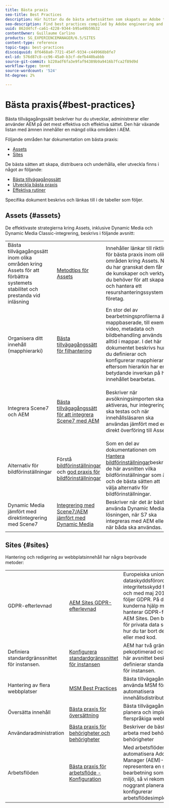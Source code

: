 ```yaml
---
title: Bästa praxis
seo-title: Best Practices
description: Här hittar du de bästa arbetssätten som skapats av Adobe tekniker och konsultteam för att hjälpa administratörerna att komma igång.
seo-description: Find best practices compiled by Adobe engineering and consulting teams to help administrators get up and running.
uuid: 862d4fcf-ca61-4228-9344-b95a49b59b32
contentOwner: Guillaume Carlino
products: SG_EXPERIENCEMANAGER/6.5/SITES
content-type: reference
topic-tags: best-practices
discoiquuid: 8f6468a0-7721-454f-9334-c449968b8fe7
exl-id: 576d87c8-cc96-45a0-b3cf-defb440babbb
source-git-commit: b220adf6fa3e9faf94389b9a9416b7fca2f89d9d
workflow-type: tm+mt
source-wordcount: '524'
ht-degree: 2%

---
```


# Bästa praxis{#best-practices}

Bästa tillvägagångssätt beskriver hur du utvecklar, administrerar eller använder AEM på det mest effektiva och effektiva sättet. Den här växande listan med ämnen innehåller en mängd olika områden i AEM.

Följande områden har dokumentation om bästa praxis:

* [Assets](#assets)
* [Sites](#sites)

De bästa sätten att skapa, distribuera och underhålla, eller utveckla finns i något av följande:

* [Bästa tillvägagångssätt](/help/sites-authoring/best-practices.md)
* [Utveckla bästa praxis](/help/sites-developing/best-practices.md)
* [Effektiva rutiner](/help/sites-deploying/best-practices.md)

Specifika dokument beskrivs och länkas till i de tabeller som följer.

## Assets {#assets}

De effektivaste strategierna kring Assets, inklusive Dynamic Media och Dynamic Media Classic-integrering, beskrivs i följande avsnitt:

<table>
 <tbody>
  <tr>
   <td>Bästa tillvägagångssätt inom olika områden kring Assets för att förbättra systemets stabilitet och prestanda vid inläsning</td>
   <td><a href="/help/assets/best-practices-for-assets.md">Metodtips för Assets</a></td>
   <td>Innehåller länkar till riktlinjer för bästa praxis inom olika områden kring Assets. När du har granskat dem får du de kunskaper och verktyg du behöver för att skapa och hantera ett resurshanteringssystem för företag.</td>
  </tr>
  <tr>
   <td>Organisera ditt innehåll (mapphierarki)</td>
   <td><a href="/help/assets/organize-assets.md">Bästa tillvägagångssätt för filhantering</a></td>
   <td>En stor del av bearbetningsprofilerna är mappbaserade, till exempel video, metadata och bildbehandling används alltid i mappar. I det här dokumentet beskrivs hur du definierar och konfigurerar mapphierarkin eftersom hierarkin har en betydande inverkan på hur innehållet bearbetas. </td>
  </tr>
  <tr>
   <td>Integrera Scene7 och AEM</td>
   <td><a href="/help/sites-administering/scene7.md#best-practices-for-integrating-scene-with-aem">Bästa tillvägagångssätt för att integrera Scene7 med AEM</a></td>
   <td><p>Beskriver när avsökningsimporten ska aktiveras, hur integreringen ska testas och när innehållsläsaren ska användas jämfört med en direkt överföring till Assets.</p> </td>
  </tr>
  <tr>
   <td>Alternativ för bildförinställningar</td>
   <td>Förstå <a href="/help/assets/managing-image-presets.md#understanding-image-presets">bildförinställningar</a> och <a href="/help/assets/managing-image-presets.md#image-preset-options">god praxis för bildförinställningar</a></td>
   <td>Som en del av dokumentationen om <a href="/help/assets/managing-image-presets.md">Hantera bildförinställningar</a>beskriver de här avsnitten vilka bildförinställningar som är och de bästa sätten att välja alternativ för bildförinställningar.</td>
  </tr>
  <tr>
   <td>Dynamic Media jämfört med direktintegrering med Scene7</td>
   <td><a href="/help/sites-administering/scene7.md#aem-scene-integration-versus-dynamic-media">Integrering med Scene7/AEM jämfört med Dynamic Media</a></td>
   <td>Beskriver när det är bäst att använda Dynamic Media-lösningen, när S7 ska integreras med AEM eller när båda ska användas.</td>
  </tr>
 </tbody>
</table>

## Sites {#sites}

Hantering och redigering av webbplatsinnehåll har några beprövade metoder:

<table>
 <tbody>
  <tr>
   <td>GDPR-efterlevnad</td>
   <td><a href="/help/sites-administering/gdpr-compliance-sites.md">AEM Sites GDPR-efterlevnad</a></td>
   <td>Europeiska unionens allmänna dataskyddsförordning om integritetsskydd får verkan från och med maj 2018. AEM Sites följer GDPR. På den här sidan får kunderna hjälp med hur de hanterar GDPR-förfrågningar i AEM Sites. Den beskriver platsen för privata data som lagras och hur du tar bort dem manuellt eller med kod.</td>
  </tr>
  <tr>
   <td>Definiera standardgränssnittet för instansen.</td>
   <td><p><a href="/help/sites-authoring/select-ui.md#configuring-the-default-ui-for-your-instance">Konfigurera standardgränssnittet för instansen</a></p> </td>
   <td>AEM har två gränssnitt: pekoptimerad och klassisk. I det här avsnittet beskrivs hur du definierar standardgränssnittet för instansen.</td>
  </tr>
  <tr>
   <td>Hantering av flera webbplatser</td>
   <td><a href="/help/sites-administering/msm-best-practices.md">MSM Best Practices</a></td>
   <td>Bästa tillvägagångssätt för att använda MSM för att automatisera innehållsdistributionen. </td>
  </tr>
  <tr>
   <td>Översätta innehåll</td>
   <td><a href="/help/sites-administering/tc-bp.md">Bästa praxis för översättning</a></td>
   <td>Bästa tillvägagångssätt för att planera och implementera din flerspråkiga webbplats.</td>
  </tr>
  <tr>
   <td>Användaradministration</td>
   <td><a href="/help/sites-administering/security.md#best-practices">Bästa praxis för behörigheter och behörigheter</a></td>
   <td>Beskriver de bästa sätten att arbeta med behörigheter och behörigheter </td>
  </tr>
  <tr>
   <td>Arbetsflöden</td>
   <td><a href="/help/sites-developing/workflows-best-practices.md#configuration">Bästa praxis för arbetsflöde - Konfiguration</a></td>
   <td>Med arbetsflöden kan du automatisera Adobe Experience Manager (AEM)-aktiviteter och representera en stor del av den bearbetning som sker i en AEM miljö, så vi rekommenderar att du noggrant planerar och konfigurerar arbetsflödesimplementeringarna.</td>
  </tr>
 </tbody>
</table>
